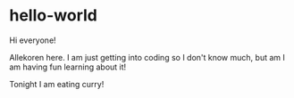 # hello-world

Hi everyone!

Allekoren here. I am just getting into coding so I don't know much, but am I am having fun learning about it!

Tonight I am eating curry!
